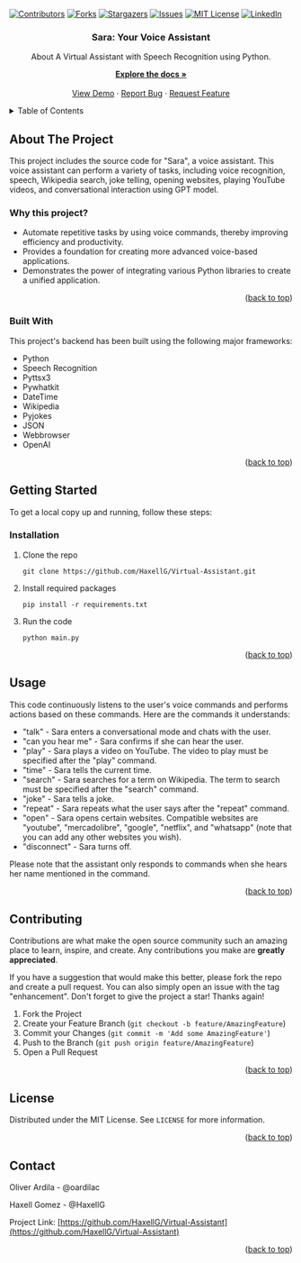 <a name="readme-top"></a>
[![Contributors](https://shields.io/badge/Contributors-2-green)](https://github.com/HaxellG/Virtual-Assistant/graphs/contributors)
[![Forks](https://img.shields.io/github/forks/HaxellG/Virtual-Assistant)](https://github.com/HaxellG/Virtual-Assistant/network/members)
[![Stargazers](https://img.shields.io/github/stars/HaxellG/Virtual-Assistant)](https://github.com/HaxellG/Virtual-Assistant/stargazers)
[![Issues](https://img.shields.io/github/issues/HaxellG/Virtual-Assistant)](https://github.com/HaxellG/Virtual-Assistant/issues)
[![MIT License](https://img.shields.io/github/license/HaxellG/Virtual-Assistant)](https://github.com/HaxellG/Virtual-Assistant/blob/main/LICENSE)
[![LinkedIn](https://img.shields.io/badge/-LinkedIn-black.svg?style=flat-square&logo=linkedin&colorB=555)](https://www.linkedin.com/in/oardilac/)
<br />
<div align="center">
    <h3 align="center">Sara: Your Voice Assistant</h3>

   <p align="center">
   About
A Virtual Assistant with Speech Recognition using Python.
    <br />

  <p align="center">
    <a href="https://github.com/HaxellG/Virtual-Assistant/"><strong>Explore the docs »</strong></a>
    <br />
    <br />
    <a href="https://github.com/HaxellG/Virtual-Assistant/">View Demo</a>
    ·
    <a href="https://github.com/HaxellG/Virtual-Assistant/issues">Report Bug</a>
    ·
    <a href="https://github.com/HaxellG/Virtual-Assistant/issues">Request Feature</a>
  </p>
</div>


<!-- TABLE OF CONTENTS -->
<details>
  <summary>Table of Contents</summary>
  <ol>
    <li>
      <a href="#about-the-project">About The Project</a>
      <ul>
        <li><a href="#built-with">Built With</a></li>
      </ul>
    </li>
    <li>
      <a href="#getting-started">Getting Started</a>
      <ul>
        <li><a href="#prerequisites">Prerequisites</a></li>
        <li><a href="#installation">Installation</a></li>
      </ul>
    </li>
    <li><a href="#usage">Usage</a></li>
    <li><a href="#roadmap">Roadmap</a></li>
    <li><a href="#contributing">Contributing</a></li>
    <li><a href="#license">License</a></li>
    <li><a href="#contact">Contact</a></li>
    <li><a href="#acknowledgments">Acknowledgments</a></li>
  </ol>
</details>

<!-- ABOUT THE PROJECT -->
## About The Project

This project includes the source code for "Sara", a voice assistant. This voice assistant can perform a variety of tasks, including voice recognition, speech, Wikipedia search, joke telling, opening websites, playing YouTube videos, and conversational interaction using GPT model.

### Why this project?
* Automate repetitive tasks by using voice commands, thereby improving efficiency and productivity.
* Provides a foundation for creating more advanced voice-based applications.
* Demonstrates the power of integrating various Python libraries to create a unified application.

<p align="right">(<a href="#readme-top">back to top</a>)</p>

### Built With

This project's backend has been built using the following major frameworks:

* Python
* Speech Recognition
* Pyttsx3
* Pywhatkit
* DateTime
* Wikipedia
* Pyjokes
* JSON
* Webbrowser
* OpenAI

<p align="right">(<a href="#readme-top">back to top</a>)</p>

<!-- GETTING STARTED -->
## Getting Started

To get a local copy up and running, follow these steps:

### Installation

1. Clone the repo

    ```
    git clone https://github.com/HaxellG/Virtual-Assistant.git
    ```

2. Install required packages

    ```
    pip install -r requirements.txt
    ```

3. Run the code
   ```
   python main.py
   ```

<p align="right">(<a href="#readme-top">back to top</a>)</p>

<!-- USAGE EXAMPLES -->
## Usage

This code continuously listens to the user's voice commands and performs actions based on these commands. Here are the commands it understands:

* "talk" - Sara enters a conversational mode and chats with the user.
* "can you hear me" - Sara confirms if she can hear the user.
* "play" - Sara plays a video on YouTube. The video to play must be specified after the "play" command.
* "time" - Sara tells the current time.
* "search" - Sara searches for a term on Wikipedia. The term to search must be specified after the "search" command.
* "joke" - Sara tells a joke.
* "repeat" - Sara repeats what the user says after the "repeat" command.
* "open" - Sara opens certain websites. Compatible websites are "youtube", "mercadolibre", "google", "netflix", and "whatsapp" (note that you can add any other websites you wish).
* "disconnect" - Sara turns off.

Please note that the assistant only responds to commands when she hears her name mentioned in the command. 

<p align="right">(<a href="#readme-top">back to top</a>)</p>


<!-- CONTRIBUTING -->
## Contributing

Contributions are what make the open source community such an amazing place to learn, inspire, and create. Any contributions you make are **greatly appreciated**.

If you have a suggestion that would make this better, please fork the repo and create a pull request. You can also simply open an issue with the tag "enhancement".
Don't forget to give the project a star! Thanks again!

1. Fork the Project
2. Create your Feature Branch (`git checkout -b feature/AmazingFeature`)
3. Commit your Changes (`git commit -m 'Add some AmazingFeature'`)
4. Push to the Branch (`git push origin feature/AmazingFeature`)
5. Open a Pull Request

<p align="right">(<a href="#readme-top">back to top</a>)</p>

<!-- LICENSE -->
## License
Distributed under the MIT License. See `LICENSE` for more information.

<p align="right">(<a href="#readme-top">back to top</a>)</p>


<!-- CONTACT -->
## Contact

Oliver Ardila - @oardilac

Haxell Gomez - @HaxellG

Project Link: [https://github.com/HaxellG/Virtual-Assistant](https://github.com/HaxellG/Virtual-Assistant)

<p align="right">(<a href="#readme-top">back to top</a>)</p>
